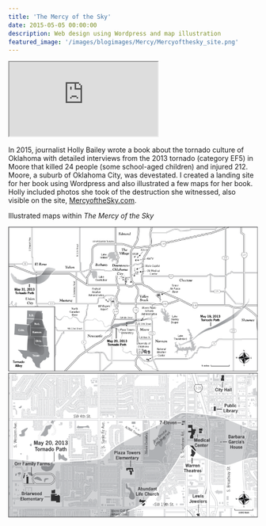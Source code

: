 ```yaml
---
title: 'The Mercy of the Sky'
date: 2015-05-05 00:00:00
description: Web design using Wordpress and map illustration
featured_image: '/images/blogimages/Mercy/Mercyofthesky_site.png'
---
```


<div class="gallery" data-columns="3"><iframe src="https://www.mercyofthesky.com/">
	</iframe>
	</div>

In 2015, journalist Holly Bailey wrote a book about the tornado culture of Oklahoma with detailed interviews from the 2013 tornado (category EF5) in Moore that killed 24 people (some school-aged children) and injured 212. Moore, a suburb of Oklahoma City, was devestated. I created a landing site for her book using Wordpress and also illustrated a few maps for her book. Holly included photos she took of the destruction she witnessed, also visible on the site, [MercyoftheSky.com](http://www.mercyofthesky.com/). 

Illustrated maps within <em>The Mercy of the Sky</em>

<div class="gallery" data-columns="2">
	<img src="/images/blogimages/Mercy/OKCmap1.png">
	<img src="/images/blogimages/Mercy/Mooremap1.png">
	</div>
